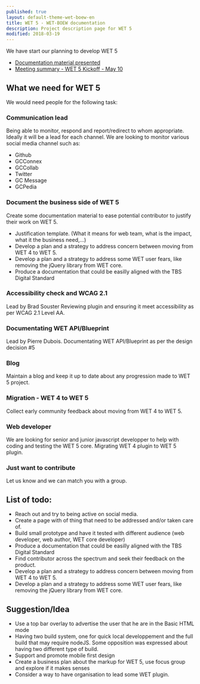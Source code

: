 ```yaml
---
published: true
layout: default-theme-wet-boew-en
title: WET 5 - WET-BOEW documentation
description: Project description page for WET 5
modified: 2018-03-19
---
```


We have start our planning to develop WET 5

* [Documentation material presented](../research/2018-3-wet5-kickoff.html)
* [Meeting summary - WET 5 Kickoff - May 10](../governance/meeting.html#WET-5-Kickoff---May-10)

## What we need for WET 5

We would need people for the following task:

### Communication lead
Being able to monitor, respond and report/redirect to whom appropriate. Ideally it will be a lead for each channel. We are looking to monitor various social media channel such as:
* Github
* GCConnex
* GCCollab
* Twitter
* GC Message
* GCPedia

### Document the business side of WET 5

Create some documentation material to ease potential contributor to justify their work on WET 5.
* Justification template. (What it means for web team, what is the impact, what it the business need,...)
* Develop a plan and a strategy to address concern between moving from WET 4 to WET 5.
* Develop a plan and a strategy to address some WET user fears, like removing the jQuery library from WET core.
* Produce a documentation that could be easilly aligned with the TBS Digital Standard

### Accessibility check and WCAG 2.1
Lead by Brad Souster
Reviewing plugin and ensuring it meet accessibility as per WCAG 2.1 Level AA.

### Documentating WET API/Blueprint
Lead by Pierre Dubois.
Documentating WET API/Blueprint as per the design decision #5

### Blog
Maintain a blog and keep it up to date about any progression made to WET 5 project.

### Migration - WET 4 to WET 5
Collect early community feedback about moving from WET 4 to WET 5.

### Web developer
We are looking for senior and junior javascript developper to help with coding and testing the WET 5 core. Migrating WET 4 plugin to WET 5 plugin.

### Just want to contribute
Let us know and we can match you with a group. 

## List of todo:
* Reach out and try to being active on social media.
* Create a page with of thing that need to be addressed and/or taken care of.
* Build small prototype and have it tested with different audience (web developer, web author, WET core developer)
* Produce a documentation that could be easilly aligned with the TBS Digital Standard
* Find contributor across the spectrum and seek their feedback on the product.
* Develop a plan and a strategy to address concern between moving from WET 4 to WET 5.
* Develop a plan and a strategy to address some WET user fears, like removing the jQuery library from WET core.

## Suggestion/Idea 
* Use a top bar overlay to advertise the user that he are in the Basic HTML mode
* Having two build system, one for quick local developpement and the full build that may require nodeJS. Some opposition was expressed about having two different type of build.
* Support and promote mobile first design
* Create a business plan about the markup for WET 5, use focus group and explore if it makes senses
* Consider a way to have organisation to lead some WET plugin.

